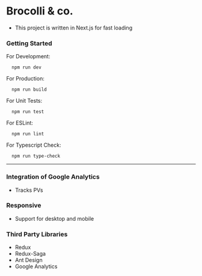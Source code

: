 # Brocolli & co.

 - This project is written in Next.js for fast loading

### Getting Started

For Development:
```
  npm run dev
```

For Production:
```
  npm run build
```

For Unit Tests:
```
  npm run test
```

For ESLint:
```
  npm run lint
```

For Typescript Check:
```
  npm run type-check
```
---
### Integration of Google Analytics
- Tracks PVs

### Responsive
- Support for desktop and mobile

### Third Party Libraries
- Redux
- Redux-Saga
- Ant Design
- Google Analytics